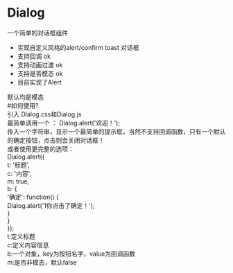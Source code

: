 # Dialog
一个简单的对话框组件<br>

 *  实现自定义风格的alert/confirm toast 对话框<br>
 *  支持回调 ok<br>
 *  支持动画过渡 ok <br>
 *  支持是否模态 ok<br>
 *  目前实现了Alert<br>

默认均是模态<br>
#如何使用?<br>
引入 Dialog.css和Dialog.js<br>
最简单调用一个 ： Dialog.alert('欢迎！');<br>
传入一个字符串，显示一个最简单的提示框，当然不支持回调函数，只有一个默认的确定按钮，点击则会关闭对话框！<br>
或者使用更完整的选项：<br>
Dialog.alert({<br>
  t: '标题',<br>
  c: '内容',<br>
  m: true,<br>
  b: {<br>
    '确定': function() {<br>
            Dialog.alert('1你点击了确定！');<br>
        }<br>
      }<br>
});<br>
t:定义标题<br>
c:定义内容信息<br>
b:一个对象，key为按钮名字，value为回调函数<br>
m:是否非模态，默认false<br>
